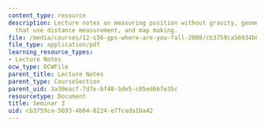 ```yaml
---
content_type: resource
description: Lecture notes on measuring position without gravity, geometric systems
  that use distance measurement, and map making.
file: /media/courses/12-s56-gps-where-are-you-fall-2008/cb3759ca56934b048224e7fcada1ba42_12s56_sem03.pdf
file_type: application/pdf
learning_resource_types:
- Lecture Notes
ocw_type: OCWFile
parent_title: Lecture Notes
parent_type: CourseSection
parent_uid: 3a30eacf-7d7e-bf40-5de5-c05ed6b7e35c
resourcetype: Document
title: Seminar 3
uid: cb3759ca-5693-4b04-8224-e7fcada1ba42
---
```

